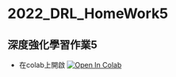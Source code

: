 # 2022_DRL_HomeWork5
## 深度強化學習作業5
- 在colab上開啟 [![Open In Colab](https://colab.research.google.com/assets/colab-badge.svg)](https://colab.research.google.com/github/GuoChengLu/2022_DRL_HomeWork5/blob/master/DQN%20pytorch%20lightning%20with%20gym.ipynb)
